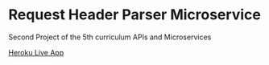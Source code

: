 # Request Header Parser Microservice

Second Project of the 5th curriculum APIs and Microservices

[Heroku Live App](https://afternoon-coast-94396.herokuapp.com/)
